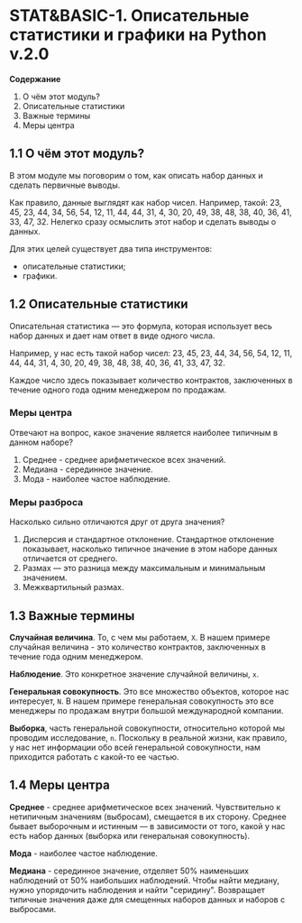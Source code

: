 # STAT&BASIC-1. Описательные статистики и графики на Python v.2.0

**Содержание**

1. О чём этот модуль?
1. Описательные статистики
1. Важные термины
1. Меры центра


## 1.1 О чём этот модуль?
В этом модуле мы поговорим о том, как описать набор данных и сделать первичные выводы.

Как правило, данные выглядят как набор чисел.
Например, такой:
23, 45, 23, 44, 34, 56, 54, 12, 11, 44, 44, 31, 4, 30, 20, 49, 38, 48, 38, 40, 36, 41, 33, 47, 32.
Нелегко сразу осмыслить этот набор и сделать выводы о данных.

Для этих целей существует два типа инструментов:

- описательные статистики;
- графики.


## 1.2 Описательные статистики
Описательная статистика — это формула, которая использует весь набор данных и дает нам ответ в виде одного числа.

Например, у нас есть такой набор чисел:
23, 45, 23, 44, 34, 56, 54, 12, 11, 44, 44, 31, 4, 30, 20, 49, 38, 48, 38, 40, 36, 41, 33, 47, 32.

Каждое число здесь показывает количество контрактов, заключенных в течение одного года одним менеджером по продажам.

### Меры центра
Отвечают на вопрос, какое значение является наиболее типичным в данном наборе?

1. Среднее - среднее арифметическое всех значений.
1. Медиана - серединное значение.
1. Мода - наиболее частое наблюдение.

### Меры разброса
Насколько сильно отличаются друг от друга значения?

1. Дисперсия и стандартное отклонение.
Стандартное отклонение показывает, насколько типичное значение в этом наборе данных отличается от среднего.
1. Размах — это разница между максимальным и минимальным значением.
1. Межквартильный размах.


## 1.3 Важные термины

**Случайная величина**. То, с чем мы работаем, `X`.
В нашем примере случайная величина - это количество контрактов, заключенных в течение года одним менеджером.

**Наблюдение**. Это конкретное значение случайной величины, `x`.

**Генеральная совокупность**. Это все множество объектов, которое нас интересует, `N`.
В нашем примере генеральная совокупность это все менеджеры по продажам внутри большой международной компании.

**Выборка**, часть генеральной совокупности, относительно которой мы проводим исследование, `n`.
Поскольку в реальной жизни, как правило, у нас нет информации обо всей генеральной совокупности,
нам приходится работать с какой-то ее частью. 


## 1.4 Меры центра

**Среднее** - среднее арифметическое всех значений.
Чувствительно к нетипичным значениям (выбросам), смещается в их сторону.
Среднее бывает выборочным и истинным — в зависимости от того, какой у нас есть набор данных
(выборка или генеральная совокупность).

**Мода** - наиболее частое наблюдение.

**Медиана** - серединное значение, отделяет 50% наименьших наблюдений от 50% наибольших наблюдений.
Чтобы найти медиану, нужно упорядочить наблюдения и найти "серидину".
Возвращает типичные значения даже для смещенных наборов данных и наборов с выбросами.
